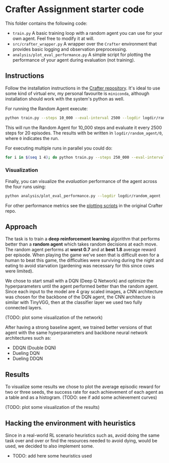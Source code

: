 # Crafter Assignment starter code

This folder contains the following code:

- `train.py` A basic training loop with a random agent you can use for your own agent. Feel free to modify it at will.
- `src/crafter_wrapper.py` A wrapper over the `Crafter` environment that provides basic logging and observation preprocessing.
- `analysis/plot_eval_performance.py` A simple script for plotting the performance of your agent during evaluation (not training).

## Instructions

Follow the installation instructions in the [Crafter repository](https://github.com/danijar/crafter). It's ideal to use some kind of virtual env, my personal favourite is `miniconda`, although installation should work with the system's python as well.

For running the Random Agent execute:

```bash
python train.py --steps 10_000 --eval-interval 2500 --logdir logdir/random_agent/0
```

This will run the Random Agent for 10_000 steps and evaluate it every 2500 steps for 20 episodes. The results with be written in `logdir/random_agent/0`, where `0` indicates the run.

For executing multiple runs in parallel you could do:

```bash
for i in $(seq 1 4); do python train.py --steps 250_000 --eval-interval 25_000 --logdir logdir/random_agent/$i & done
```

### Visualization

Finally, you can visualize the _evaluation_ performance of the agent across the four runs using:

```bash
python analysis/plot_eval_performance.py --logdir logdir/random_agent
```

For other performance metrics see the [plotting scripts](https://github.com/danijar/crafter/tree/main/analysis) in the original Crafter repo.


## Approach
The task is to train a **deep reinforcement learning** algorithm that performs better than a **random agent** which 
takes random decisions at each move. The random agent performs at **worst 0.7** and at **best 1.8** average reward per 
episode. When playing the game we've seen that is difficult even for a human to beat this game, the difficulties were
surviving during the night and eating to avoid starvation (gardening was necessary for this since cows were limited). 

We chose to start small with a DQN (Deep Q Network) and optimize the hyperparameters until the agent performed better
than the random agent. Since each input to the model are 4 gray scaled images, a CNN architecture was chosen for the
backbone of the DQN agent, the CNN architecture is similar with TinyVGG, then at the classifier layer we used two
fully connected layers. 

(TODO: plot some visualization of the network)

After having a strong baseline agent, we trained better versions of that agent with the same hyperparameters and 
backbone neural network architectures such as:
* DDQN (Double DQN)
* Dueling DQN
* Dueling DDQN 

## Results
To visualize some results we chose to plot the average episodic reward for two or three seeds, the success rate for 
each achievement of each agent as a table and as a histogram. (TODO: see if add some achievement curves) 

(TODO: plot some visualization of the results)


## Hacking the environment with heuristics
Since in a real-world RL scenario heuristics such as, avoid doing the same task over and over or find the resources 
needed to avoid dying, would be used, we decided to also implement some.
* TODO: add here some heuristics used














